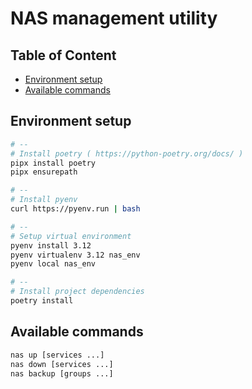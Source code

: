 # NAS management utility <!-- omit from toc --> 

## Table of Content <!-- omit from toc -->

- [Environment setup](#environment-setup)
- [Available commands](#available-commands)

## Environment setup

```bash
# --
# Install poetry ( https://python-poetry.org/docs/ )
pipx install poetry
pipx ensurepath

# --
# Install pyenv
curl https://pyenv.run | bash

# --
# Setup virtual environment
pyenv install 3.12
pyenv virtualenv 3.12 nas_env
pyenv local nas_env

# --
# Install project dependencies
poetry install
```

## Available commands

```bash
nas up [services ...]
nas down [services ...]
nas backup [groups ...]
```